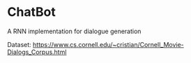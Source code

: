 # ChatBot
A RNN implementation for dialogue generation

Dataset: https://www.cs.cornell.edu/~cristian/Cornell_Movie-Dialogs_Corpus.html
